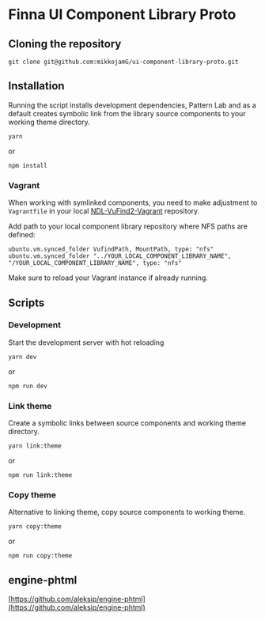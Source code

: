 # Finna UI Component Library Proto
## Cloning the repository
```
git clone git@github.com:mikkojamG/ui-component-library-proto.git
```

## Installation

Running the script installs development dependencies, Pattern Lab and as a default creates symbolic link from the library source components to your working theme directory.

```
yarn
```

or

```
npm install
```

### Vagrant
When working with symlinked components, you need to make adjustment to `Vagrantfile` in your local [NDL-VuFind2-Vagrant](https://github.com/NatLibFi/NDL-VuFind2-Vagrant) repository.

Add path to your local component library repository where NFS paths are defined:

```
ubuntu.vm.synced_folder VufindPath, MountPath, type: "nfs"
ubuntu.vm.synced_folder "../YOUR_LOCAL_COMPONENT_LIBRARY_NAME", "/YOUR_LOCAL_COMPONENT_LIBRARY_NAME", type: "nfs"
```

Make sure to reload your Vagrant instance if already running.

## Scripts

### Development

Start the development server with hot reloading

```
yarn dev
```

or

```
npm run dev
```

### Link theme
Create a symbolic links between source components and working theme directory.
```
yarn link:theme
```
or
```
npm run link:theme
```

### Copy theme
Alternative to linking theme, copy source components to working theme.
```
yarn copy:theme
```
or
```
npm run copy:theme
```

## engine-phtml
[https://github.com/aleksip/engine-phtml](https://github.com/aleksip/engine-phtml)
